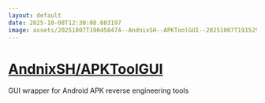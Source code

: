 ```yaml
---
layout: default
date: 2025-10-08T12:30:08.603197
image: assets/20251007T190458474--AndnixSH--APKToolGUI--20251007T191525827--cropped.png
---
```


# [AndnixSH/APKToolGUI](https://github.com/AndnixSH/APKToolGUI)

GUI wrapper for Android APK reverse engineering tools
